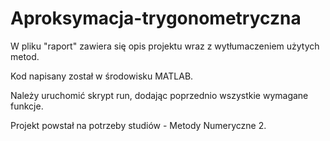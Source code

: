 # Aproksymacja-trygonometryczna

W pliku "raport" zawiera się opis projektu wraz z wytłumaczeniem użytych metod.

Kod napisany został w środowisku MATLAB.

Należy uruchomić skrypt run, dodając poprzednio wszystkie wymagane funkcje.

Projekt powstał na potrzeby studiów - Metody Numeryczne 2.
